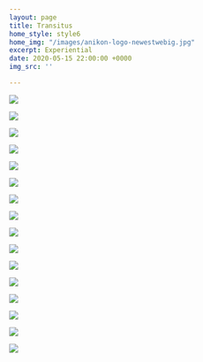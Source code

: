 ```yaml
---
layout: page
title: Transitus
home_style: style6
home_img: "/images/anikon-logo-newestwebig.jpg"
excerpt: Experiential
date: 2020-05-15 22:00:00 +0000
img_src: ''

---
```

![](/images/01_transitus.jpg)

![](/images/02_transitus.jpg)

![](/images/03_transitus.jpg)

![](/images/04_transitus.jpg)

![](/images/05_transitus.jpg)

![](/images/06_transitus.jpg)

![](/images/07_transitus.jpg)

![](/images/08_transitus.jpg)

![](/images/09_transitus.jpg)

![](/images/10_transitus.jpg)

![](/images/11_transitus.jpg)

![](/images/12_transitus.jpg)

![](/images/13_transitus.jpg)

![](/images/14_transitus.jpg)

![](/images/15_transitus.jpg)

![](/images/16_transitus.jpg)